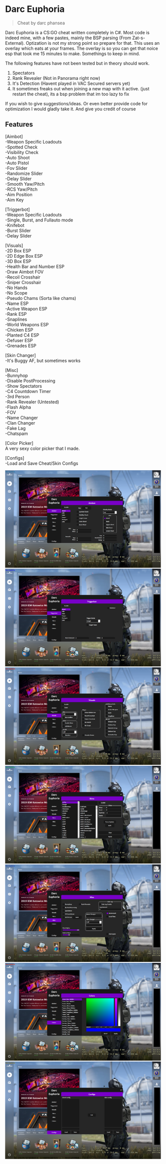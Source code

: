 # Darc Euphoria
> Cheat by darc phansea

Darc Euphoria is a CS:GO cheat written completely in C#. Most code is indeed mine, with a few pastes, mainly the BSP parsing (From Zat-s-External). Optization is not my strong point so prepare for that. This uses an overlay which eats at your frames. The overlay is so you can get that noice esp that took me 15 minutes to make. Somethings to keep in mind.

The following features have not been tested but in theory should work.
1. Spectators
2. Rank Revealer (Not in Panorama right now)
3. It's Detection (Havent played in VAC Secured servers yet)
4. It sometimes freaks out when joining a new map with it active. (just restart the cheat), its a bsp problem that im too lazy to fix

If you wish to give suggestions/ideas. Or even better provide code for optimization I would gladly take it. And give you credit of course

## Features
[Aimbot]  
-Weapon Specific Loadouts  
-Spotted Check  
-Visibility Check  
-Auto Shoot  
-Auto Pistol  
-Fov Slider  
-Randomize Slider  
-Delay Slider  
-Smooth Yaw/Pitch  
-RCS Yaw/Pitch  
-Aim Position  
-Aim Key  

[Triggerbot]  
-Weapon Specific Loadouts  
-Single, Burst, and Fullauto mode  
-Knifebot  
-Burst Slider  
-Delay Slider  

[Visuals]  
-2D Box ESP  
-2D Edge Box ESP  
-3D Box ESP  
-Health Bar and Number ESP  
-Draw Aimbot FOV  
-Recoil Crosshair  
-Sniper Crosshair  
-No Hands  
-No Scope  
-Pseudo Chams (Sorta like chams)  
-Name ESP  
-Active Weapon ESP  
-Rank ESP  
-Snaplines  
-World Weapons ESP  
-Chicken ESP  
-Planted C4 ESP  
-Defuser ESP  
-Grenades ESP  

[Skin Changer]  
-It's Buggy AF, but sometimes works  

[Misc]  
-Bunnyhop  
-Disable PostProcessing  
-Show Spectators  
-C4 Countdown Timer  
-3rd Person  
-Rank Revealer (Untested)  
-Flash Alpha  
-FOV  
-Name Changer  
-Clan Changer  
-Fake Lag  
-Chatspam  

[Color Picker]  
A very sexy color picker that I made.  

[Configs]  
-Load and Save Cheat/Skin Configs  

![](ScreenShots\AimbotTab.png)
![](ScreenShots\TriggerbotTab.png)
![](ScreenShots\VisualsTab.png)
![](ScreenShots\SkinsTab.png)
![](ScreenShots\MiscTab.png)
![](ScreenShots\ColorsTab.png)
![](ScreenShots\ConfigsTab.png)
